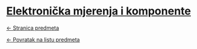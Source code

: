 # [Elektronička mjerenja i komponente](https://www.github.com/studosi-fer/EMK)
[<- Stranica predmeta](https://www.fer.unizg.hr/predmet/emk)

[<- Povratak na listu predmeta](https://www.github.com/studosi/FER)